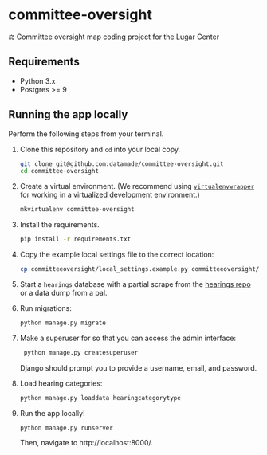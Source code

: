 # committee-oversight
⚖️ Committee oversight map coding project for the Lugar Center

## Requirements

- Python 3.x
- Postgres >= 9

## Running the app locally

Perform the following steps from your terminal.

1. Clone this repository and `cd` into your local copy.

    ```bash
    git clone git@github.com:datamade/committee-oversight.git
    cd committee-oversight
    ```
2. Create a virtual environment. (We recommend using [`virtualenvwrapper`](http://virtualenvwrapper.readthedocs.org/en/latest/install.html) for working in a virtualized development environment.)

    ```bash
    mkvirtualenv committee-oversight
    ```
3. Install the requirements.

    ```bash
    pip install -r requirements.txt
    ```

4. Copy the example local settings file to the correct location:

    ```bash
    cp committeeoversight/local_settings.example.py committeeoversight/local_settings.py
    ```

5. Start a `hearings` database with a partial scrape from the [hearings repo](https://github.com/datamade/hearings) or a data dump from a pal.

6. Run migrations:

    ```bash
    python manage.py migrate
    ```

7. Make a superuser for so that you can access the admin interface:

    ```bash
     python manage.py createsuperuser
    ```

    Django should prompt you to provide a username, email, and password.

8. Load hearing categories:

    ```bash
    python manage.py loaddata hearingcategorytype
    ```

9. Run the app locally!

    ```bash
    python manage.py runserver
    ```

    Then, navigate to http://localhost:8000/.
